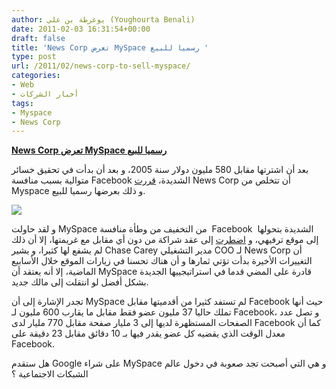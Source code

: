 ```yaml
---
author: يوغرطة بن علي (Youghourta Benali)
date: 2011-02-03 16:31:54+00:00
draft: false
title: 'News Corp تعرض MySpace رسميا للبيع '
type: post
url: /2011/02/news-corp-to-sell-myspace/
categories:
- Web
- أخبار الشركات
tags:
- Myspace
- News Corp
---
```


**[News Corp تعرض MySpace رسميا للبيع]( https://www.it-scoop.com/2011/02/news-corp-to-sell-myspace/ )**


بعد أن اشترتها مقابل 580 مليون دولار سنة 2005، و بعد أن بدأت في تحقيق خسائر متوالية بسبب منافسة Facebook الشديدة، [قررت](http://content.usatoday.com/communities/technologylive/post/2011/02/news-corp-says-its-ready-to-sell-myspace/1) News Corp أن تتخلص من Myspace و ذلك بعرضها رسميا للبيع.


[![](https://www.it-scoop.com/wp-content/uploads/2010/11/myspace-logo.png)
]( https://www.it-scoop.com/2011/02/news-corp-to-sell-myspace/ )


و لقد حاولت MySpace من التخفيف من وطأة منافسة  Facebook  الشديدة بتحولها إلى موقع ترفيهي، و [اضطرت](https://www.it-scoop.com/2010/11/news-corp-myspace/) إلى عقد شراكة من دون أي مقابل مع غريمتها، إلا أن ذلك لم يشفع لها كثيرا، و يشير Chase Carey مدير التشغيلي COO لـ News Corp أن التغييرات الأخيرة بدأت تؤتي ثمارها و أن هناك تحسنا في زيارات الموقع خلال الأسابيع الماضية، إلا أنه يعتقد أن MySpace قادرة على المضي قدما في استراتيجييها الجديدة بشكل أفضل لو انتقلت إلى مالك جديد.

تجدر الإشارة إلى أن MySpace لم تستفد كثيرا من أقدميتها مقابل Facebook حيث أنها تملك حاليا 37 مليون عضو فقط مقابل ما يقارب 600 مليون لـ Facebook، و تصل عدد الصفحات المستظهرة لديها إلى 3 مليار صفحة مقابل 770 مليار لدى Facebook كما أن معدل الوقت الذي يقضيه كل عضو يقدر فيها بـ 10 دقائق مقابل 23 دقيقة على Facebook.

هل ستقدم Google على شراء MySpace و هي التي أصبحت تجد صعوبة في دخول عالم الشبكات الاجتماعية ؟
